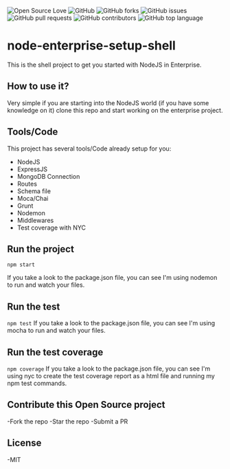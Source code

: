 ![Open Source Love](https://img.shields.io/badge/Open%20Source-%E2%9D%A4-red.svg)
![GitHub](https://img.shields.io/github/license/thisdot/node-enterprise-setup-shell.svg)
![GitHub forks](https://img.shields.io/github/forks/thisdot/node-enterprise-setup-shell.svg)
![GitHub issues](https://img.shields.io/github/issues/thisdot/node-enterprise-setup-shell.svg)
![GitHub pull requests](https://img.shields.io/github/issues-pr/thisdot/node-enterprise-setup-shell.svg)
![GitHub contributors](https://img.shields.io/github/contributors/thisdot/node-enterprise-setup-shell.svg)
![GitHub top language](https://img.shields.io/github/languages/top/thisdot/node-enterprise-setup-shell.svg)

# node-enterprise-setup-shell

This is the shell project to get you started with NodeJS in Enterprise.

## How to use it?

Very simple if you are starting into the NodeJS world (if you have some knowledge on it) clone this repo and start working on the enterprise project.

## Tools/Code

This project has several tools/Code already setup for you:

<ul>
    <li>NodeJS</li>
    <li>ExpressJS</li>
    <li>MongoDB Connection</li>
    <li>Routes</li>
    <li>Schema file</li>
    <li>Moca/Chai</li>
    <li>Grunt</li>
    <li>Nodemon</li>
    <li>Middlewares</li>
    <li>Test coverage with NYC</li>
</ul>

## Run the project

`npm start`

If you take a look to the package.json file, you can see I'm using nodemon to run and watch your files.

## Run the test

`npm test`
If you take a look to the package.json file, you can see I'm using mocha to run and watch your files.

## Run the test coverage

`npm coverage`
If you take a look to the package.json file, you can see I'm using nyc to create the test coverage report as a html file and running my npm test commands.

## Contribute this Open Source project

-Fork the repo
-Star the repo
-Submit a PR

## License

-MIT
